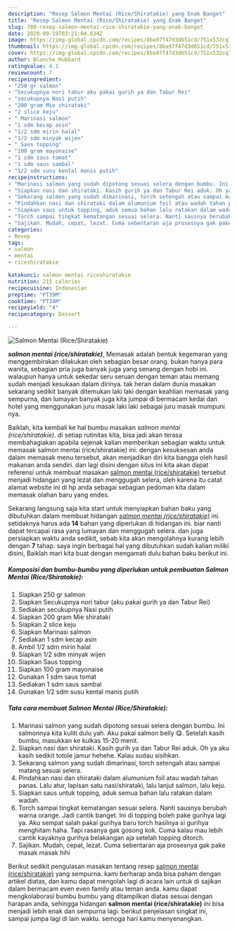 ```yaml
---
description: "Resep Salmon Mentai (Rice/Shiratakie) yang Enak Banget"
title: "Resep Salmon Mentai (Rice/Shiratakie) yang Enak Banget"
slug: 780-resep-salmon-mentai-rice-shiratakie-yang-enak-banget
date: 2020-09-19T03:21:04.634Z
image: https://img-global.cpcdn.com/recipes/8ba97f47d3d651cd/751x532cq70/salmon-mentai-riceshiratakie-foto-resep-utama.jpg
thumbnail: https://img-global.cpcdn.com/recipes/8ba97f47d3d651cd/751x532cq70/salmon-mentai-riceshiratakie-foto-resep-utama.jpg
cover: https://img-global.cpcdn.com/recipes/8ba97f47d3d651cd/751x532cq70/salmon-mentai-riceshiratakie-foto-resep-utama.jpg
author: Blanche Hubbard
ratingvalue: 4.1
reviewcount: 7
recipeingredient:
- "250 gr salmon"
- "Secukupnya nori tabur aku pakai gurih ya dan Tabur Rei"
- "secukupnya Nasi putih"
- "200 gram Mie shirataki"
- "2 slice keju"
- " Marinasi salmon"
- "1 sdm kecap asin"
- "1/2 sdm mirin halal"
- "1/2 sdm minyak wijen"
- " Saus topping"
- "100 gram mayonaise"
- "1 sdm saus tomat"
- "1 sdm saus sambal"
- "1/2 sdm susu kental manis putih"
recipeinstructions:
- "Marinasi salmon yang sudah dipotong sesuai selera dengan bumbu. Ini salmonnya kita kuliti dulu yah. Aku pakai salmon belly 😋. Setelah kasih bumbu, masukkan ke kulkas 15-20 menit."
- "Siapkan nasi dan shirataki. Kasih gurih ya dan Tabur Rei aduk. Oh ya aku kasih sedikit totole jamur hehehe. Kalau sudau sisihkan."
- "Sekarang salmon yang sudah dimarinasi, torch setengah atau sampai matang sesuai selera."
- "Pindahkan nasi dan shirataki dalam alumunium foil atau wadah tahan panas. Lalu atur, lapisan satu nasi/shirataki, lalu lanjut salmon, lalu keju."
- "Siapkan saus untuk topping, aduk semua bahan lalu ratakan dalam wadah."
- "Torch sampai tingkat kematangan sesuai selera. Nanti sausnya berubah warna orange. Jadi cantik banget. Ini di topping boleh pake gurihya lagi ya. Aku sempat salah pakai gurihya baru torch hasilnya si gurihya menghitam haha. Tapi rasanya gak gosong kok. Cuma kalau mau lebih cantik kayaknya gurihya belakangan aja setelah topping ditorch."
- "Sajikan. Mudah, cepat, lezat. Cuma sebentaran aja prosesnya gak pake masak masak hihi"
categories:
- Resep
tags:
- salmon
- mentai
- riceshiratakie

katakunci: salmon mentai riceshiratakie 
nutrition: 215 calories
recipecuisine: Indonesian
preptime: "PT39M"
cooktime: "PT34M"
recipeyield: "4"
recipecategory: Dessert

---
```



![Salmon Mentai (Rice/Shiratakie)](https://img-global.cpcdn.com/recipes/8ba97f47d3d651cd/751x532cq70/salmon-mentai-riceshiratakie-foto-resep-utama.jpg)

<b><i>salmon mentai (rice/shiratakie)</i></b>, Memasak adalah bentuk kegemaran yang menggembirakan dilakukan oleh sebagian besar orang. bukan hanya para wanita, sebagian pria juga banyak juga yang senang dengan hobi ini. walaupun hanya untuk sekedar seru seruan dengan teman atau memang sudah menjadi kesukaan dalam dirinya. tak heran dalam dunia masakan sekarang sedikit banyak ditemukan laki laki dengan keahlian memasak yang sempurna, dan lumayan banyak juga kita jumpai di bermacam kedai dan hotel yang menggunakan juru masak laki laki sebagai juru masak mumpuni nya.

Baiklah, kita kembali ke hal bumbu masakan <i>salmon mentai (rice/shiratakie)</i>. di setiap rutinitas kita, bisa jadi akan terasa membahagiakan apabila sejenak kalian memberikan sebagian waktu untuk memasak salmon mentai (rice/shiratakie) ini. dengan kesuksesan anda dalam memasak menu tersebut, akan menjadikan diri kita bangga oleh hasil makanan anda sendiri. dan lagi disini dengan situs ini kita akan dapat referensi untuk membuat masakan <u>salmon mentai (rice/shiratakie)</u> tersebut menjadi hidangan yang lezat dan menggugah selera, oleh karena itu catat alamat website ini di hp anda sebagai sebagian pedoman kita dalam memasak olahan baru yang endes.




Sekarang langsung saja kita start untuk menyiapkan bahan baku yang dibutuhkan dalam membuat hidangan <u><i>salmon mentai (rice/shiratakie)</i></u> ini. setidaknya harus ada <b>14</b> bahan yang diperlukan di hidangan ini. biar nanti dapat tercapai rasa yang lumayan dan menggugah selera. dan juga persiapkan waktu anda sedikit, sebab kita akan mengolahnya kurang lebih dengan <b>7</b> tahap. saya ingin berbagai hal yang dibutuhkan sudah kalian miliki disini, Baiklah mari kita buat dengan mengamati dulu bahan baku berikut ini.

<!--inarticleads1-->

##### Komposisi dan bumbu-bumbu yang diperlukan untuk pembuatan Salmon Mentai (Rice/Shiratakie):

1. Siapkan 250 gr salmon
1. Siapkan Secukupnya nori tabur (aku pakai gurih ya dan Tabur Rei)
1. Sediakan secukupnya Nasi putih
1. Siapkan 200 gram Mie shirataki
1. Siapkan 2 slice keju
1. Siapkan  Marinasi salmon
1. Sediakan 1 sdm kecap asin
1. Ambil 1/2 sdm mirin halal
1. Siapkan 1/2 sdm minyak wijen
1. Siapkan  Saus topping
1. Siapkan 100 gram mayonaise
1. Gunakan 1 sdm saus tomat
1. Sediakan 1 sdm saus sambal
1. Gunakan 1/2 sdm susu kental manis putih




<!--inarticleads2-->

##### Tata cara membuat Salmon Mentai (Rice/Shiratakie):

1. Marinasi salmon yang sudah dipotong sesuai selera dengan bumbu. Ini salmonnya kita kuliti dulu yah. Aku pakai salmon belly 😋. Setelah kasih bumbu, masukkan ke kulkas 15-20 menit.
1. Siapkan nasi dan shirataki. Kasih gurih ya dan Tabur Rei aduk. Oh ya aku kasih sedikit totole jamur hehehe. Kalau sudau sisihkan.
1. Sekarang salmon yang sudah dimarinasi, torch setengah atau sampai matang sesuai selera.
1. Pindahkan nasi dan shirataki dalam alumunium foil atau wadah tahan panas. Lalu atur, lapisan satu nasi/shirataki, lalu lanjut salmon, lalu keju.
1. Siapkan saus untuk topping, aduk semua bahan lalu ratakan dalam wadah.
1. Torch sampai tingkat kematangan sesuai selera. Nanti sausnya berubah warna orange. Jadi cantik banget. Ini di topping boleh pake gurihya lagi ya. Aku sempat salah pakai gurihya baru torch hasilnya si gurihya menghitam haha. Tapi rasanya gak gosong kok. Cuma kalau mau lebih cantik kayaknya gurihya belakangan aja setelah topping ditorch.
1. Sajikan. Mudah, cepat, lezat. Cuma sebentaran aja prosesnya gak pake masak masak hihi




Berikut sedikit pengulasan masakan tentang resep <u>salmon mentai (rice/shiratakie)</u> yang sempurna. kami berharap anda bisa paham dengan artikel diatas, dan kamu dapat mengolah lagi di acara lain untuk di sajikan dalam bermacam even even family atau teman anda. kamu dapat mengkolaborasi bumbu bumbu yang ditampilkan diatas sesuai dengan harapan anda, sehingga hidangan <b>salmon mentai (rice/shiratakie)</b> ini bisa menjadi lebih enak dan sempurna lagi. berikut penjelasan singkat ini, sampai jumpa lagi di lain waktu. semoga hari kamu menyenangkan.

